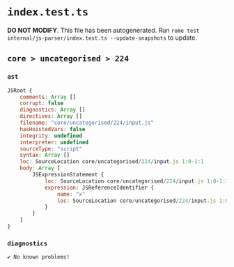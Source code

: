 # `index.test.ts`

**DO NOT MODIFY**. This file has been autogenerated. Run `rome test internal/js-parser/index.test.ts --update-snapshots` to update.

## `core > uncategorised > 224`

### `ast`

```javascript
JSRoot {
	comments: Array []
	corrupt: false
	diagnostics: Array []
	directives: Array []
	filename: "core/uncategorised/224/input.js"
	hasHoistedVars: false
	integrity: undefined
	interpreter: undefined
	sourceType: "script"
	syntax: Array []
	loc: SourceLocation core/uncategorised/224/input.js 1:0-1:1
	body: Array [
		JSExpressionStatement {
			loc: SourceLocation core/uncategorised/224/input.js 1:0-1:1
			expression: JSReferenceIdentifier {
				name: "x"
				loc: SourceLocation core/uncategorised/224/input.js 1:0-1:1 (x)
			}
		}
	]
}
```

### `diagnostics`

```
✔ No known problems!

```
